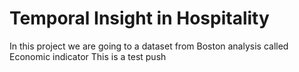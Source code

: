# Temporal Insight in Hospitality
In this project we are going to a dataset from Boston analysis called Economic indicator
This is a test push
